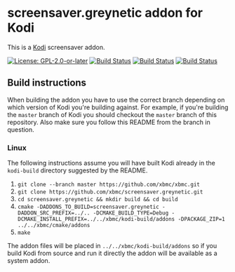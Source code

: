 # screensaver.greynetic addon for Kodi

This is a [Kodi](http://kodi.tv) screensaver addon.

[![License: GPL-2.0-or-later](https://img.shields.io/badge/License-GPL%20v2+-blue.svg)](LICENSE.md)
[![Build Status](https://travis-ci.org/xbmc/screensaver.greynetic.svg?branch=master)](https://travis-ci.org/xbmc/screensaver.greynetic)
[![Build Status](https://dev.azure.com/teamkodi/binary-addons/_apis/build/status/xbmc.screensaver.greynetic?branchName=Matrix)](https://dev.azure.com/teamkodi/binary-addons/_build/latest?definitionId=44&branchName=Matrix)
[![Build Status](https://jenkins.kodi.tv/view/Addons/job/xbmc/job/screensaver.greynetic/job/Matrix/badge/icon)](https://jenkins.kodi.tv/blue/organizations/jenkins/xbmc%2Fscreensaver.greynetic/branches/)
<!--- [![Build Status](https://ci.appveyor.com/api/projects/status/github/xbmc/screensaver.greynetic?svg=true)](https://ci.appveyor.com/project/xbmc/screensaver.greynetic) -->

## Build instructions

When building the addon you have to use the correct branch depending on which version of Kodi you're building against. 
For example, if you're building the `master` branch of Kodi you should checkout the `master` branch of this repository. 
Also make sure you follow this README from the branch in question.

### Linux

The following instructions assume you will have built Kodi already in the `kodi-build` directory 
suggested by the README.

1. `git clone --branch master https://github.com/xbmc/xbmc.git`
2. `git clone https://github.com/xbmc/screensaver.greynetic.git`
3. `cd screensaver.greynetic && mkdir build && cd build`
4. `cmake -DADDONS_TO_BUILD=screensaver.greynetic -DADDON_SRC_PREFIX=../.. -DCMAKE_BUILD_TYPE=Debug -DCMAKE_INSTALL_PREFIX=../../xbmc/kodi-build/addons -DPACKAGE_ZIP=1 ../../xbmc/cmake/addons`
5. `make`

The addon files will be placed in `../../xbmc/kodi-build/addons` so if you build Kodi from source and run it directly 
the addon will be available as a system addon.

